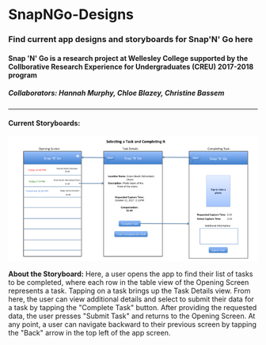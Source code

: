 # SnapNGo-Designs
### Find current app designs and storyboards for Snap'N' Go here
#### Snap 'N' Go is a research project at Wellesley College supported by the Collborative Research Experience for Undergraduates (CREU) 2017-2018 program
##### Collaborators: Hannah Murphy, Chloe Blazey, Christine Bassem
---
#### Current Storyboards:
![storyboard](/Photos/OpeningScreentoTaskCompletion.png)

**About the Storyboard:** Here, a user opens the app to find their list of tasks to be completed, where each row in the table view of the Opening Screen represents a task. Tapping on a task brings up the Task Details view. From here, the user can view additional details and select to submit their data for a task by tapping the "Complete Task" button. After providing the requested data, the user presses "Submit Task" and returns to the Opening Screen. At any point, a user can navigate backward to their previous screen by tapping the "Back" arrow in the top left of the app screen.  
